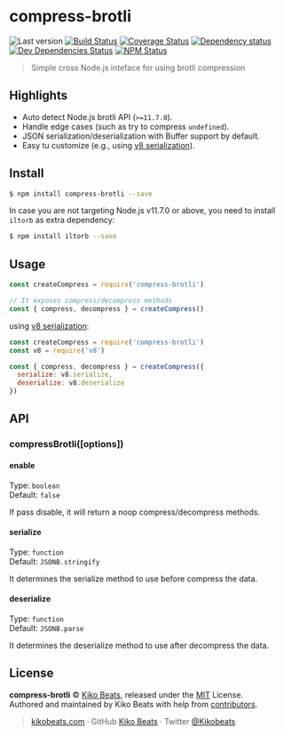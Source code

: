 # compress-brotli

![Last version](https://img.shields.io/github/tag/Kikobeats/compress-brotli.svg?style=flat-square)
[![Build Status](https://img.shields.io/travis/Kikobeats/compress-brotli/master.svg?style=flat-square)](https://travis-ci.org/Kikobeats/compress-brotli)
[![Coverage Status](https://img.shields.io/coveralls/Kikobeats/compress-brotli.svg?style=flat-square)](https://coveralls.io/github/Kikobeats/compress-brotli)
[![Dependency status](https://img.shields.io/david/Kikobeats/compress-brotli.svg?style=flat-square)](https://david-dm.org/Kikobeats/compress-brotli)
[![Dev Dependencies Status](https://img.shields.io/david/dev/Kikobeats/compress-brotli.svg?style=flat-square)](https://david-dm.org/Kikobeats/compress-brotli#info=devDependencies)
[![NPM Status](https://img.shields.io/npm/dm/compress-brotli.svg?style=flat-square)](https://www.npmjs.org/package/compress-brotli)

> Simple cross Node.js inteface for using brotli compression

## Highlights

- Auto detect Node.js brotli API (`>=11.7.0`).
- Handle edge cases (such as try to compress `undefined`).
- JSON serialization/deserialization with Buffer support by default.
- Easy tu customize (e.g., using [v8 serialization](https://nodejs.org/api/v8.html#v8_v8_serialize_value)).

## Install

```bash
$ npm install compress-brotli --save
```

In case you are not targeting Node.js v11.7.0 or above, you need to install `iltorb` as extra dependency:

```bash
$ npm install iltorb --save
```

## Usage

```js
const createCompress = require('compress-brotli')

// It exposes compress/decompress methods
const { compress, decompress } = createCompress()
```

using [v8 serialization](https://nodejs.org/api/v8.html#v8_v8_serialize_value):

```js
const createCompress = require('compress-brotli')
const v8 = require('v8')

const { compress, decompress } = createCompress({
  serialize: v8.serialize,
  deserialize: v8.deserialize
})
```

## API

### compressBrotli([options])

#### enable

Type: `boolean`<br>
Default: `false`

If pass disable, it will return a noop compress/decompress methods.

#### serialize

Type: `function`<br>
Default: `JSONB.stringify`

It determines the serialize method to use before compress the data.

#### deserialize

Type: `function`<br>
Default: `JSONB.parse`

It determines the deserialize method to use after decompress the data.

## License

**compress-brotli** © [Kiko Beats](https://kikobeats.com), released under the [MIT](https://github.com/Kikobeats/compress-brotli/blob/master/LICENSE.md) License.<br>
Authored and maintained by Kiko Beats with help from [contributors](https://github.com/Kikobeats/compress-brotli/contributors).

> [kikobeats.com](https://kikobeats.com) · GitHub [Kiko Beats](https://github.com/Kikobeats) · Twitter [@Kikobeats](https://twitter.com/Kikobeats)
